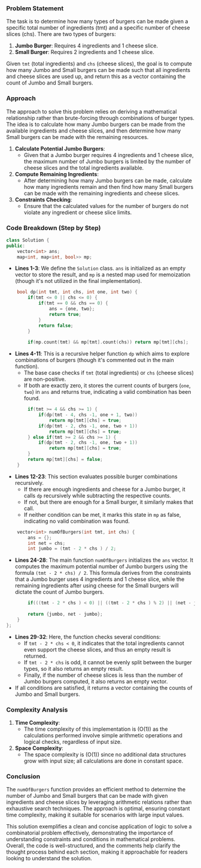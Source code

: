 
### Problem Statement
The task is to determine how many types of burgers can be made given a specific total number of ingredients (tmt) and a specific number of cheese slices (chs). There are two types of burgers:
1. **Jumbo Burger**: Requires 4 ingredients and 1 cheese slice.
2. **Small Burger**: Requires 2 ingredients and 1 cheese slice.

Given `tmt` (total ingredients) and `chs` (cheese slices), the goal is to compute how many Jumbo and Small burgers can be made such that all ingredients and cheese slices are used up, and return this as a vector containing the count of Jumbo and Small burgers.

### Approach
The approach to solve this problem relies on deriving a mathematical relationship rather than brute-forcing through combinations of burger types. The idea is to calculate how many Jumbo burgers can be made from the available ingredients and cheese slices, and then determine how many Small burgers can be made with the remaining resources.

1. **Calculate Potential Jumbo Burgers**:
   - Given that a Jumbo burger requires 4 ingredients and 1 cheese slice, the maximum number of Jumbo burgers is limited by the number of cheese slices and the total ingredients available.
2. **Compute Remaining Ingredients**:
   - After determining how many Jumbo burgers can be made, calculate how many ingredients remain and then find how many Small burgers can be made with the remaining ingredients and cheese slices.
3. **Constraints Checking**:
   - Ensure that the calculated values for the number of burgers do not violate any ingredient or cheese slice limits.

### Code Breakdown (Step by Step)

```cpp
class Solution {
public:
    vector<int> ans;
    map<int, map<int, bool>> mp;
```
- **Lines 1-3**: We define the `Solution` class. `ans` is initialized as an empty vector to store the result, and `mp` is a nested map used for memoization (though it's not utilized in the final implementation).

```cpp
    bool dp(int tmt, int chs, int one, int two) {
        if(tmt <= 0 || chs <= 0) {
            if(tmt == 0 && chs == 0) {
                ans = {one, two};
                return true;
            }
            return false;
        }
        
        if(mp.count(tmt) && mp[tmt].count(chs)) return mp[tmt][chs];
```
- **Lines 4-11**: This is a recursive helper function `dp` which aims to explore combinations of burgers (though it's commented out in the main function). 
  - The base case checks if `tmt` (total ingredients) or `chs` (cheese slices) are non-positive.
  - If both are exactly zero, it stores the current counts of burgers (`one`, `two`) in `ans` and returns true, indicating a valid combination has been found.

```cpp
        if(tmt >= 4 && chs >= 1) {
            if(dp(tmt - 4, chs -1, one + 1, two))
                return mp[tmt][chs] = true;
            if(dp(tmt - 2, chs -1, one, two + 1))
                return mp[tmt][chs] = true;
        } else if(tmt >= 2 && chs >= 1) {
            if(dp(tmt - 2, chs -1, one, two + 1))
                return mp[tmt][chs] = true;            
        }
        return mp[tmt][chs] = false;
    }
```
- **Lines 12-23**: This section evaluates possible burger combinations recursively.
  - If there are enough ingredients and cheese for a Jumbo burger, it calls `dp` recursively while subtracting the respective counts.
  - If not, but there are enough for a Small burger, it similarly makes that call.
  - If neither condition can be met, it marks this state in `mp` as false, indicating no valid combination was found.

```cpp
    vector<int> numOfBurgers(int tmt, int chs) {
        ans = {};
        int net = chs;
        int jumbo = (tmt - 2 * chs ) / 2;
```
- **Lines 24-28**: The main function `numOfBurgers` initializes the `ans` vector. It computes the maximum potential number of Jumbo burgers using the formula `(tmt - 2 * chs) / 2`. This formula derives from the constraints that a Jumbo burger uses 4 ingredients and 1 cheese slice, while the remaining ingredients after using cheese for the Small burgers will dictate the count of Jumbo burgers.

```cpp
        if(((tmt - 2 * chs ) < 0) || ((tmt - 2 * chs ) % 2) || (net - jumbo < 0)) return ans;
        
        return {jumbo, net - jumbo};
    }
};
```
- **Lines 29-32**: Here, the function checks several conditions:
  - If `tmt - 2 * chs < 0`, it indicates that the total ingredients cannot even support the cheese slices, and thus an empty result is returned.
  - If `tmt - 2 * chs` is odd, it cannot be evenly split between the burger types, so it also returns an empty result.
  - Finally, if the number of cheese slices is less than the number of Jumbo burgers computed, it also returns an empty vector.
- If all conditions are satisfied, it returns a vector containing the counts of Jumbo and Small burgers.

### Complexity Analysis
1. **Time Complexity**:
   - The time complexity of this implementation is \(O(1)\) as the calculations performed involve simple arithmetic operations and logical checks, regardless of input size.
2. **Space Complexity**:
   - The space complexity is \(O(1)\) since no additional data structures grow with input size; all calculations are done in constant space.

### Conclusion
The `numOfBurgers` function provides an efficient method to determine the number of Jumbo and Small burgers that can be made with given ingredients and cheese slices by leveraging arithmetic relations rather than exhaustive search techniques. The approach is optimal, ensuring constant time complexity, making it suitable for scenarios with large input values. 

This solution exemplifies a clean and concise application of logic to solve a combinatorial problem effectively, demonstrating the importance of understanding constraints and conditions in mathematical problems. Overall, the code is well-structured, and the comments help clarify the thought process behind each section, making it approachable for readers looking to understand the solution.